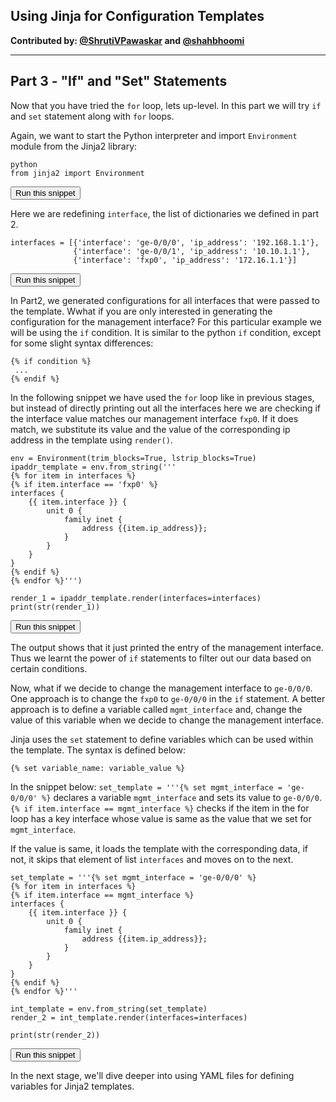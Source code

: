 ## Using Jinja for Configuration Templates

**Contributed by: [@ShrutiVPawaskar](https://github.com/ShrutiVPawaskar) and [@shahbhoomi](https://github.com/shahbhoomi)**

---

## Part 3 - "If" and "Set" Statements

Now that you have tried the `for` loop, lets up-level. In this part we will try `if` and `set` statement along with `for` loops.

Again, we want to start the Python interpreter and import `Environment` module from the Jinja2 library:

```
python
from jinja2 import Environment
```
<button type="button" class="btn btn-primary btn-sm" onclick="runSnippetInTab('linux1', this)">Run this snippet</button>

Here we are redefining `interface`, the list of dictionaries we defined in part 2.

```
interfaces = [{'interface': 'ge-0/0/0', 'ip_address': '192.168.1.1'},
              {'interface': 'ge-0/0/1', 'ip_address': '10.10.1.1'},
              {'interface': 'fxp0', 'ip_address': '172.16.1.1'}]

```
<button type="button" class="btn btn-primary btn-sm" onclick="runSnippetInTab('linux1', this)">Run this snippet</button>

In Part2, we generated configurations for all interfaces that were passed to the template. Wwhat if you are only interested in generating the  configuration for the management interface? For this particular example we will be using the `if` condition. It is similar to the python `if` condition, except for some slight syntax differences:

```
{% if condition %}
 ...
{% endif %}
```

In the following snippet we have used the `for` loop like in previous stages, but instead of directly printing out all the interfaces here we are checking if the interface value matches our management interface `fxp0`. If it does match, we substitute its value and the value of the corresponding ip address in the template using `render()`.

```
env = Environment(trim_blocks=True, lstrip_blocks=True)
ipaddr_template = env.from_string('''
{% for item in interfaces %}
{% if item.interface == 'fxp0' %}
interfaces {
    {{ item.interface }} {
        unit 0 {
            family inet {
                address {{item.ip_address}};
            }
        }
    }
}
{% endif %}
{% endfor %}''')

render_1 = ipaddr_template.render(interfaces=interfaces)
print(str(render_1))

```
<button type="button" class="btn btn-primary btn-sm" onclick="runSnippetInTab('linux1', this)">Run this snippet</button>


The output shows that it just printed the entry of the management interface. Thus we learnt the power of `if` statements to filter out our data based on certain conditions.

Now, what if we decide to change the management interface to `ge-0/0/0`. One approach is to change the `fxp0` to `ge-0/0/0` in the `if` statement.
A better approach is to define a variable called `mgmt_interface` and, change the value of this variable when we decide to change the management interface.

Jinja uses the `set` statement to define variables which can be used within the template. The syntax is defined below:

```
{% set variable_name: variable_value %}
```

In the snippet below:
`set_template = '''{% set mgmt_interface = 'ge-0/0/0' %}` declares a variable `mgmt_interface` and sets its value to `ge-0/0/0`.
`{% if item.interface == mgmt_interface %}` checks if the item in the for loop has a key interface whose value is same as the value that we set for `mgmt_interface`.

If the value is same, it loads the template with the corresponding data, if not, it skips that element of list `interfaces` and moves on to the next.

```
set_template = '''{% set mgmt_interface = 'ge-0/0/0' %}
{% for item in interfaces %}
{% if item.interface == mgmt_interface %}
interfaces {
    {{ item.interface }} {
        unit 0 {
            family inet {
                address {{item.ip_address}};
            }
        }
    }
}
{% endif %}
{% endfor %}'''

int_template = env.from_string(set_template)
render_2 = int_template.render(interfaces=interfaces)

print(str(render_2))
```
<button type="button" class="btn btn-primary btn-sm" onclick="runSnippetInTab('linux1', this)">Run this snippet</button>

In the next stage, we'll dive deeper into using YAML files for defining variables for Jinja2 templates.
